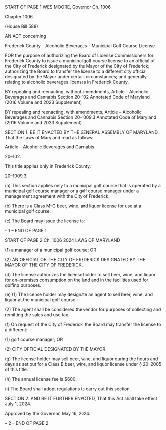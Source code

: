 START OF PAGE 1
WES MOORE, Governor Ch. 1006

Chapter 1006

(House Bill 588)

AN ACT concerning

Frederick County – Alcoholic Beverages – Municipal Golf Course License

FOR the purpose of authorizing the Board of License Commissioners for Frederick County
to issue a municipal golf course license to an official of the City of Frederick
designated by the Mayor of the City of Frederick; authorizing the Board to transfer
the license to a different city official designated by the Mayor under certain
circumstances; and generally relating to alcoholic beverages licenses in Frederick
County.

BY repealing and reenacting, without amendments,
Article – Alcoholic Beverages and Cannabis
Section 20–102
Annotated Code of Maryland
(2016 Volume and 2023 Supplement)

BY repealing and reenacting, with amendments,
Article – Alcoholic Beverages and Cannabis
Section 20–1009.3
Annotated Code of Maryland
(2016 Volume and 2023 Supplement)

SECTION 1. BE IT ENACTED BY THE GENERAL ASSEMBLY OF MARYLAND,
That the Laws of Maryland read as follows:

Article – Alcoholic Beverages and Cannabis

20–102.

This title applies only in Frederick County.

20–1009.3.

(a) This section applies only to a municipal golf course that is operated by a
municipal golf course manager or a golf course manager under a management agreement
with the City of Frederick.

(b) There is a Class M–G beer, wine, and liquor license for use at a municipal golf
course.

(c) The Board may issue the license to:

– 1 –
END OF PAGE 1

START OF PAGE 2
Ch. 1006 2024 LAWS OF MARYLAND

(1) a manager of a municipal golf course; OR

(2) AN OFFICIAL OF THE CITY OF FREDERICK DESIGNATED BY THE
MAYOR OF THE CITY OF FREDERICK.

(d) The license authorizes the license holder to sell beer, wine, and liquor for
on–premises consumption on the land and in the facilities used for golfing purposes.

(e) (1) The license holder may designate an agent to sell beer, wine, and liquor
at the municipal golf course.

(2) The agent shall be considered the vendor for purposes of collecting and
remitting the sales and use tax.

(f) On request of the City of Frederick, the Board may transfer the license to a
different:

(1) golf course manager; OR

(2) CITY OFFICIAL DESIGNATED BY THE MAYOR.

(g) The license holder may sell beer, wine, and liquor during the hours and days
as set out for a Class B beer, wine, and liquor license under § 20–2005 of this title.

(h) The annual license fee is $600.

(i) The Board shall adopt regulations to carry out this section.

SECTION 2. AND BE IT FURTHER ENACTED, That this Act shall take effect July
1, 2024.

Approved by the Governor, May 16, 2024.

– 2 –
END OF PAGE 2